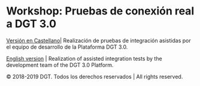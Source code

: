# **Workshop: Pruebas de conexión real a DGT 3.0**

[Versión en Castellano](./Readme_ESP.md)| Realización de pruebas de integración asistidas por el equipo de desarrollo de la Plataforma DGT 3.0.

[English version](./Readme_ENG.md) | Realization of assisted integration tests by the development team of the DGT 3.0 Platform.


© 2018-2019 DGT. Todos los derechos reservados | All rights reserved.
